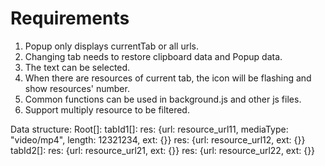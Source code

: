# Requirements

1. Popup only displays currentTab or all urls.
2. Changing tab needs to restore clipboard data and Popup data.
3. The text can be selected.
4. When there are resources of current tab, the icon will be flashing and show resources' number.
5. Common functions can be used in background.js and other js files.
6. Support multiply resource to be filtered.


Data structure:
Root[]:
    tabId1[]:
        res: {url: resource_url11, mediaType: "video/mp4", length: 12321234, ext: {}}
        res: {url: resource_url12, ext: {}}
    tabId2[]:
        res: {url: resource_url21, ext: {}}
        res: {url: resource_url22, ext: {}}        